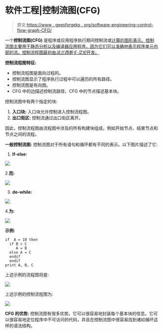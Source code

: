 # 软件工程|控制流图(CFG)

> 原文:[https://www . geesforgeks . org/software-engineering-control-flow-graph-CFG/](https://www.geeksforgeeks.org/software-engineering-control-flow-graph-cfg/)

一个**控制流图(CFG)** 是程序或应用程序执行期间控制流或[计算的图形表示。控制流图主要用于静态分析以及编译器应用程序，因为它们可以准确地表示程序单元内部的流。控制流程图最初由*法兰西斯·E·艾伦*开发。](https://www.geeksforgeeks.org/cyclomatic-complexity/)

**控制流程图特征:**

*   控制流程图是面向过程的。
*   控制流图显示了程序执行过程中可以遍历的所有路径。
*   控制流图是有向图。
*   CFG 中的边描述控制流路径，CFG 中的节点描述基本块。

控制流图中有两个指定的块:

1.  **入口块:**
    入口块允许控制进入控制流程图。
2.  **出口街区:**
    控制流通过出口街区离开。

因此，控制流程图由流程图中涉及的所有构建块组成，例如开始节点、结束节点和节点之间的流程。

**一般控制流图:**
控制流图对于所有语句和循环都有不同的表示。以下图片描述了它:

1. **If-else:**

![](img/e3afd8705c77d4da5ed022f1a80bdbd1.png)

2.**而:**

![](https://media.geeksforgeeks.org/wp-content/uploads/20190515152403/2221.jpg)

3. **do-while:**

![](img/1a207b5b926726116edfedc616bed8d7.png)

4.**为:**

![](img/0ee245a40c22a9d1597f8769337feeaf.png)

**示例:**

```
if  A = 10 then
  if B > C
     A = B
  else A = C
  endif
  endif
print A, B, C 
```

上述示例的流程图将是:

![](img/b2a220f06984262caa8808f5d91becdb.png)

上述示例的控制流程图为:

![](img/4b4eaf056b539bd8239602e3dabd83cc.png)

**CFG 的优势:**
控制流图有很多优势。它可以很容易地封装每个基本块的信息。它可以很容易地定位程序中不可访问的代码，并且在控制流图中很容易找到诸如循环这样的语法结构。